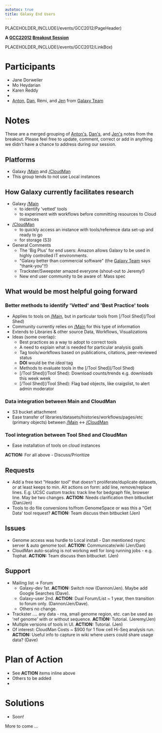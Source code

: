 ```yaml
---
autotoc: true
title: Galaxy End Users
---
```

PLACEHOLDER_INCLUDE(/events/GCC2012/PageHeader)



**A [GCC22012](/src/Events/GCC2012/index.md) [Breakout Session](/src/Events/GCC2012/Program/Breakouts/index.md)**

PLACEHOLDER_INCLUDE(/events/GCC2012/LinkBox)
<div class='right'></div>

# Participants

* Jane Dorweiler
* Mo Heydarian
* Karen Reddy
 * 
* [Anton](/src/anton/index.md), [Dan](/src/Dan/index.md), Rémi, and [Jen](/src/JenniferJackson/index.md) from [Galaxy Team](/src/GalaxyTeam/index.md)

# Notes

These are a merged grouping of [Anton's](/src/anton/index.md), [Dan's](/src/Dan/index.md), and [Jen's](/src/JenniferJackson/index.md) notes from the breakout.  Please feel free to update, comment, correct or add in anything we didn't have a chance to address during our session.


## Platforms

* Galaxy [/Main](/src/Main/index.md) and [/CloudMan](/src/CloudMan/index.md)
* This group tends to not use Local instances

## How Galaxy currently facilitates research

* Galaxy [/Main](/src/Main/index.md)
  * to identify 'vetted' tools
  * to experiment with workflows before committing resources to Cloud instances
* [/CloudMan](/src/CloudMan/index.md)
  * to quickly access an instance with tools/reference data set-up and ready to go
  * for storage (S3)
* General Comments
  * The 'Big Plus' for end users: Amazon allows Galaxy to be used in highly controlled IT environments. 
  * "Galaxy better than commercial software" (the [Galaxy Team](/src/GalaxyTeam/index.md) says "thank-you"!!)
  * Trackster/Sweepster amazed everyone (shout-out to Jeremy!)
  * New end user community to be aware of: Mass spec

## What would be most helpful going forward

### Better methods to identify 'Vetted' and 'Best Practice' tools
* Applies to tools on [/Main](/src/Main/index.md), but in particular tools from [/Tool Shed](/Tool Shed)
* Community currently relies on [/Main](/src/Main/index.md) for this type of information
* Extends to Libraries & other source Data, Workflows, Visualizations
* Ideas (some overlap):
  * Best practices as a way to adopt to correct tools
  * A need to explain what is needed for particular analysis goals
  * Tag tools/workflows based on publications, citations, peer-reviewed status
  * **DOI** would be the *ideal* tag
  * Methods to evaluate tools in the [/Tool Shed](/Tool Shed)
  * [/Tool Shed](/Tool Shed): Download counts/trends e.g. downloads this week week
  * [/Tool Shed](/Tool Shed): Flag bad objects, like craigslist, to alert admin moderator

### Data integration between Main and CloudMan
* S3 bucket attachment
* Ease transfer of libraries/datasets/histories/workflows/pages/etc (primary objects) between [/Main](/src/Main/index.md) &harr; [/CloudMan](/src/CloudMan/index.md)

### Tool integration between Tool Shed and CloudMan
* Ease installation of tools on cloud instances

**ACTION:** For all above - Discuss/Prioritize

## Requests
* Add a free text "Header tool" that doesn't proliferate/duplicate datasets, or at least keeps to min. Alt actions on form: add line, remove/replace lines. E.g. UCSC custom tracks: track line for bedgraph file, browser line. May be two changes. **ACTION:** Needs clarification then bitbucket (Dan/Jen)
* Tools to do file conversions to/from GenomeSpace or was this a "Get Data' tool request? **ACTION:** Team discuss then bitbucket (Jen)

## Issues
* Genome access was hurdle to Local install - Dan mentioned rsync server & auto genome tool. **ACTION:** Communicate/wiki (Jen/Dan)
* CloudMan auto-scaling is not working well for long running jobs - e.g. Tophat. **ACTION:** Team discuss then bitbucket. (Jen)


## Support
* Mailing list &rarr; Forum
  * Galaxy-dev 1st. **ACTION:** Switch now (Dannon/Jen). Maybe add Google Searches (Dave).
  * Galaxy-user 2nd. **ACTION:** Dual Forum/List ~ 1 year, then transition to forum only. (Dannon/Jen/Dave).
  * Others no change.
* Trackster .... any data - rna, small genome region, etc. can be used as 'ref genome' with or without sequence. **ACTION:** Tutorial. (Jeremy/Jen)
* Multiple versions of tools in UI. **ACTION:** Tutorial. (Jen)
* Of interest: CloudMan Costs ~ $900 for 1 flow cell Hi-Seq analysis run. **ACTION:** Useful info to capture in wiki where users could share usage data? (Dave)


# Plan of Action
* See **ACTION** items inline above
* Others to be added
 * 

# Solutions
* Soon!
 

More to come ...
